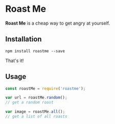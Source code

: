 # Roast Me

**Roast Me** is a cheap way to get angry at yourself.

## Installation
```
npm install roastme --save
```
That's it!

## Usage
```javascript
const roastMe = require('roastme');

var url = roastMe.random();
// get a random roast

var image = roastMe.all();
// get a list of all roasts
```